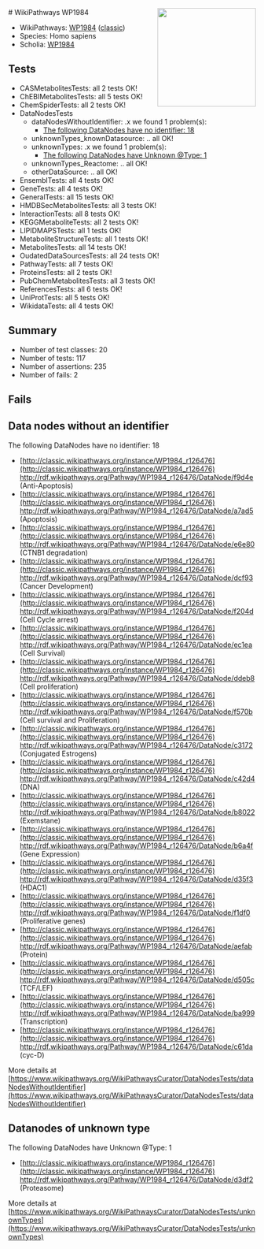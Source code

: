 <img style="float: right; width: 200px" src="https://upload.wikimedia.org/wikipedia/commons/thumb/8/83/Wplogo_with_text_500.png/640px-Wplogo_with_text_500.png" />
# WikiPathways WP1984

* WikiPathways: [WP1984](https://wikipathways.org/pathways/WP1984) ([classic](https://classic.wikipathways.org/instance/WP1984))
* Species: Homo sapiens
* Scholia: [WP1984](https://scholia.toolforge.org/wikipathways/WP1984)
## Tests
* CASMetabolitesTests: all 2 tests OK!
* ChEBIMetabolitesTests: all 5 tests OK!
* ChemSpiderTests: all 2 tests OK!
* DataNodesTests
    * dataNodesWithoutIdentifier: .x we found 1 problem(s):
        * [The following DataNodes have no identifier: 18](#8792c498)
    * unknownTypes_knownDatasource: .. all OK!
    * unknownTypes: .x we found 1 problem(s):
        * [The following DataNodes have Unknown @Type: 1](#839973df)
    * unknownTypes_Reactome: .. all OK!
    * otherDataSource: .. all OK!
* EnsemblTests: all 4 tests OK!
* GeneTests: all 4 tests OK!
* GeneralTests: all 15 tests OK!
* HMDBSecMetabolitesTests: all 3 tests OK!
* InteractionTests: all 8 tests OK!
* KEGGMetaboliteTests: all 2 tests OK!
* LIPIDMAPSTests: all 1 tests OK!
* MetaboliteStructureTests: all 1 tests OK!
* MetabolitesTests: all 14 tests OK!
* OudatedDataSourcesTests: all 24 tests OK!
* PathwayTests: all 7 tests OK!
* ProteinsTests: all 2 tests OK!
* PubChemMetabolitesTests: all 3 tests OK!
* ReferencesTests: all 6 tests OK!
* UniProtTests: all 5 tests OK!
* WikidataTests: all 4 tests OK!


## Summary

* Number of test classes: 20
* Number of tests: 117
* Number of assertions: 235
* Number of fails: 2

## Fails

<a name="8792c498" />

## Data nodes without an identifier

The following DataNodes have no identifier: 18

* [http://classic.wikipathways.org/instance/WP1984_r126476](http://classic.wikipathways.org/instance/WP1984_r126476) http://rdf.wikipathways.org/Pathway/WP1984_r126476/DataNode/f9d4e (Anti-Apoptosis)
* [http://classic.wikipathways.org/instance/WP1984_r126476](http://classic.wikipathways.org/instance/WP1984_r126476) http://rdf.wikipathways.org/Pathway/WP1984_r126476/DataNode/a7ad5 (Apoptosis)
* [http://classic.wikipathways.org/instance/WP1984_r126476](http://classic.wikipathways.org/instance/WP1984_r126476) http://rdf.wikipathways.org/Pathway/WP1984_r126476/DataNode/e6e80 (CTNB1 degradation)
* [http://classic.wikipathways.org/instance/WP1984_r126476](http://classic.wikipathways.org/instance/WP1984_r126476) http://rdf.wikipathways.org/Pathway/WP1984_r126476/DataNode/dcf93 (Cancer Development)
* [http://classic.wikipathways.org/instance/WP1984_r126476](http://classic.wikipathways.org/instance/WP1984_r126476) http://rdf.wikipathways.org/Pathway/WP1984_r126476/DataNode/f204d (Cell Cycle arrest)
* [http://classic.wikipathways.org/instance/WP1984_r126476](http://classic.wikipathways.org/instance/WP1984_r126476) http://rdf.wikipathways.org/Pathway/WP1984_r126476/DataNode/ec1ea (Cell Survival)
* [http://classic.wikipathways.org/instance/WP1984_r126476](http://classic.wikipathways.org/instance/WP1984_r126476) http://rdf.wikipathways.org/Pathway/WP1984_r126476/DataNode/ddeb8 (Cell proliferation)
* [http://classic.wikipathways.org/instance/WP1984_r126476](http://classic.wikipathways.org/instance/WP1984_r126476) http://rdf.wikipathways.org/Pathway/WP1984_r126476/DataNode/f570b (Cell survival and Proliferation)
* [http://classic.wikipathways.org/instance/WP1984_r126476](http://classic.wikipathways.org/instance/WP1984_r126476) http://rdf.wikipathways.org/Pathway/WP1984_r126476/DataNode/c3172 (Conjugated Estrogens)
* [http://classic.wikipathways.org/instance/WP1984_r126476](http://classic.wikipathways.org/instance/WP1984_r126476) http://rdf.wikipathways.org/Pathway/WP1984_r126476/DataNode/c42d4 (DNA)
* [http://classic.wikipathways.org/instance/WP1984_r126476](http://classic.wikipathways.org/instance/WP1984_r126476) http://rdf.wikipathways.org/Pathway/WP1984_r126476/DataNode/b8022 (Exemstane)
* [http://classic.wikipathways.org/instance/WP1984_r126476](http://classic.wikipathways.org/instance/WP1984_r126476) http://rdf.wikipathways.org/Pathway/WP1984_r126476/DataNode/b6a4f (Gene Expression)
* [http://classic.wikipathways.org/instance/WP1984_r126476](http://classic.wikipathways.org/instance/WP1984_r126476) http://rdf.wikipathways.org/Pathway/WP1984_r126476/DataNode/d35f3 (HDAC1)
* [http://classic.wikipathways.org/instance/WP1984_r126476](http://classic.wikipathways.org/instance/WP1984_r126476) http://rdf.wikipathways.org/Pathway/WP1984_r126476/DataNode/f1df0 (Proliferative genes)
* [http://classic.wikipathways.org/instance/WP1984_r126476](http://classic.wikipathways.org/instance/WP1984_r126476) http://rdf.wikipathways.org/Pathway/WP1984_r126476/DataNode/aefab (Protein)
* [http://classic.wikipathways.org/instance/WP1984_r126476](http://classic.wikipathways.org/instance/WP1984_r126476) http://rdf.wikipathways.org/Pathway/WP1984_r126476/DataNode/d505c (TCF/LEF)
* [http://classic.wikipathways.org/instance/WP1984_r126476](http://classic.wikipathways.org/instance/WP1984_r126476) http://rdf.wikipathways.org/Pathway/WP1984_r126476/DataNode/ba999 (Transcription)
* [http://classic.wikipathways.org/instance/WP1984_r126476](http://classic.wikipathways.org/instance/WP1984_r126476) http://rdf.wikipathways.org/Pathway/WP1984_r126476/DataNode/c61da (cyc-D)


More details at [https://www.wikipathways.org/WikiPathwaysCurator/DataNodesTests/dataNodesWithoutIdentifier](https://www.wikipathways.org/WikiPathwaysCurator/DataNodesTests/dataNodesWithoutIdentifier)

<a name="839973df" />

## Datanodes of unknown type

The following DataNodes have Unknown @Type: 1

* [http://classic.wikipathways.org/instance/WP1984_r126476](http://classic.wikipathways.org/instance/WP1984_r126476) http://rdf.wikipathways.org/Pathway/WP1984_r126476/DataNode/d3df2 (Proteasome)


More details at [https://www.wikipathways.org/WikiPathwaysCurator/DataNodesTests/unknownTypes](https://www.wikipathways.org/WikiPathwaysCurator/DataNodesTests/unknownTypes)

